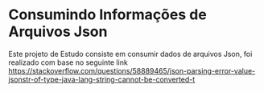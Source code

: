 # Consumindo Informações de Arquivos Json
Este projeto de Estudo consiste em consumir dados de arquivos Json, foi realizado com base no seguinte link https://stackoverflow.com/questions/58889465/json-parsing-error-value-jsonstr-of-type-java-lang-string-cannot-be-converted-t
